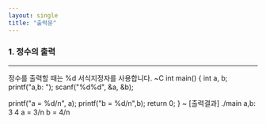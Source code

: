 ```yaml
---
layout: single
title: "출력문"
---
```


### 1. 정수의 출력
---
정수를 출력할 때는 %d 서식지정자를 사용합니다. 
~C
int main()
{
  int a, b;
  printf("a,b: ");
  scanf("%d%d", &a, &b);

  printf("a = %d/n", a);
  printf("b = %d/n",b);
  return 0;
}
~
[출력결과]
./main
a,b: 3  4
a = 3/n  b = 4/n
